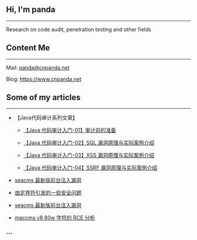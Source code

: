 ## Hi, I'm panda

***

Research on code audit, penetration testing and other fields


## Content Me

***

Mail: panda@cnpanda.net

Blog: https://www.cnpanda.net


## Some of my articles

***

* 【Java代码审计系列文章】

    *  [【Java 代码审计入门-01】审计前的准备]( https://www.cnpanda.net/codeaudit/588.html)

    *  [【Java 代码审计入门-02】SQL 漏洞原理与实际案例介绍 ](https://www.cnpanda.net/codeaudit/600.html)

    *  [【Java 代码审计入门-03】XSS 漏洞原理与实际案例介绍 ](https://www.cnpanda.net/codeaudit/605.html)

    *  [【Java 代码审计入门-04】SSRF 漏洞原理与实际案例介绍](https://www.cnpanda.net/codeaudit/678.html)

* [seacms 最新版前台注入漏洞](https://www.cnpanda.net/codeaudit/730.html)

* [由定界符引发的一些安全问题](https://www.cnpanda.net/sec/693.html)

* [seacms 最新版前台注入漏洞](https://www.cnpanda.net/codeaudit/730.html)

* [maccms v8 80w 字符的 RCE 分析](https://www.cnpanda.net/codeaudit/660.html)

### ···




